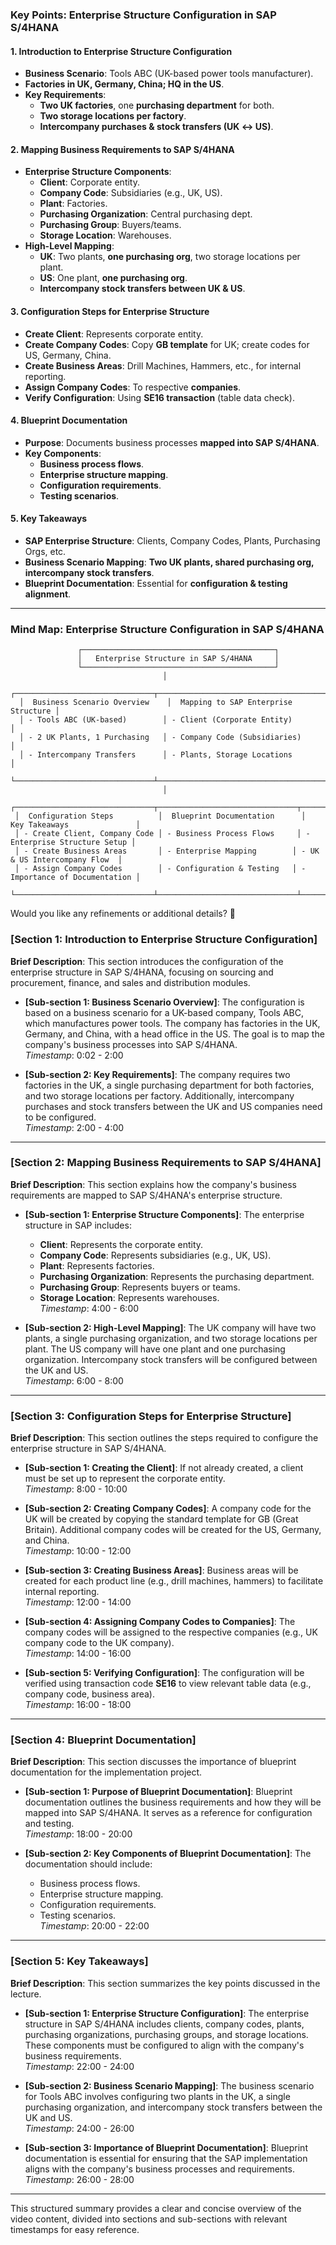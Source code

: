 ### **Key Points: Enterprise Structure Configuration in SAP S/4HANA**  

#### **1. Introduction to Enterprise Structure Configuration**  
- **Business Scenario**: Tools ABC (UK-based power tools manufacturer).  
- **Factories in UK, Germany, China; HQ in the US**.  
- **Key Requirements**:  
  - **Two UK factories**, one **purchasing department** for both.  
  - **Two storage locations per factory**.  
  - **Intercompany purchases & stock transfers (UK ↔ US)**.  

#### **2. Mapping Business Requirements to SAP S/4HANA**  
- **Enterprise Structure Components**:  
  - **Client**: Corporate entity.  
  - **Company Code**: Subsidiaries (e.g., UK, US).  
  - **Plant**: Factories.  
  - **Purchasing Organization**: Central purchasing dept.  
  - **Purchasing Group**: Buyers/teams.  
  - **Storage Location**: Warehouses.  
- **High-Level Mapping**:  
  - **UK**: Two plants, **one purchasing org**, two storage locations per plant.  
  - **US**: One plant, **one purchasing org**.  
  - **Intercompany stock transfers between UK & US**.  

#### **3. Configuration Steps for Enterprise Structure**  
- **Create Client**: Represents corporate entity.  
- **Create Company Codes**: Copy **GB template** for UK; create codes for US, Germany, China.  
- **Create Business Areas**: Drill Machines, Hammers, etc., for internal reporting.  
- **Assign Company Codes**: To respective **companies**.  
- **Verify Configuration**: Using **SE16 transaction** (table data check).  

#### **4. Blueprint Documentation**  
- **Purpose**: Documents business processes **mapped into SAP S/4HANA**.  
- **Key Components**:  
  - **Business process flows**.  
  - **Enterprise structure mapping**.  
  - **Configuration requirements**.  
  - **Testing scenarios**.  

#### **5. Key Takeaways**  
- **SAP Enterprise Structure**: Clients, Company Codes, Plants, Purchasing Orgs, etc.  
- **Business Scenario Mapping**: **Two UK plants, shared purchasing org, intercompany stock transfers**.  
- **Blueprint Documentation**: Essential for **configuration & testing alignment**.  

---

### **Mind Map: Enterprise Structure Configuration in SAP S/4HANA**  

```plaintext
               ┌───────────────────────────────────────────┐
               │   Enterprise Structure in SAP S/4HANA     │
               └───────────────────────────────────────────┘
                                  │
  ┌───────────────────────────────┬──────────────────────────────────────┐
  │  Business Scenario Overview    │  Mapping to SAP Enterprise Structure │
  │ - Tools ABC (UK-based)        │ - Client (Corporate Entity)          │
  │ - 2 UK Plants, 1 Purchasing   │ - Company Code (Subsidiaries)        │
  │ - Intercompany Transfers      │ - Plants, Storage Locations          │
  └───────────────────────────────┴──────────────────────────────────────┘
                                  │
 ┌───────────────────────────────┬───────────────────────────────┬───────────────────────────────┐
 │  Configuration Steps          │  Blueprint Documentation      │  Key Takeaways               │
 │ - Create Client, Company Code │ - Business Process Flows     │ - Enterprise Structure Setup │
 │ - Create Business Areas       │ - Enterprise Mapping        │ - UK & US Intercompany Flow  │
 │ - Assign Company Codes        │ - Configuration & Testing   │ - Importance of Documentation │
 └───────────────────────────────┴───────────────────────────────┴───────────────────────────────┘
```

Would you like any refinements or additional details? 🚀

### [Section 1: Introduction to Enterprise Structure Configuration]
**Brief Description**: This section introduces the configuration of the enterprise structure in SAP S/4HANA, focusing on sourcing and procurement, finance, and sales and distribution modules.

- **[Sub-section 1: Business Scenario Overview]**: The configuration is based on a business scenario for a UK-based company, Tools ABC, which manufactures power tools. The company has factories in the UK, Germany, and China, with a head office in the US. The goal is to map the company's business processes into SAP S/4HANA.  
  *Timestamp*: 0:02 - 2:00

- **[Sub-section 2: Key Requirements]**: The company requires two factories in the UK, a single purchasing department for both factories, and two storage locations per factory. Additionally, intercompany purchases and stock transfers between the UK and US companies need to be configured.  
  *Timestamp*: 2:00 - 4:00

---

### [Section 2: Mapping Business Requirements to SAP S/4HANA]
**Brief Description**: This section explains how the company's business requirements are mapped to SAP S/4HANA's enterprise structure.

- **[Sub-section 1: Enterprise Structure Components]**: The enterprise structure in SAP includes:
  - **Client**: Represents the corporate entity.
  - **Company Code**: Represents subsidiaries (e.g., UK, US).
  - **Plant**: Represents factories.
  - **Purchasing Organization**: Represents the purchasing department.
  - **Purchasing Group**: Represents buyers or teams.
  - **Storage Location**: Represents warehouses.  
  *Timestamp*: 4:00 - 6:00

- **[Sub-section 2: High-Level Mapping]**: The UK company will have two plants, a single purchasing organization, and two storage locations per plant. The US company will have one plant and one purchasing organization. Intercompany stock transfers will be configured between the UK and US.  
  *Timestamp*: 6:00 - 8:00

---

### [Section 3: Configuration Steps for Enterprise Structure]
**Brief Description**: This section outlines the steps required to configure the enterprise structure in SAP S/4HANA.

- **[Sub-section 1: Creating the Client]**: If not already created, a client must be set up to represent the corporate entity.  
  *Timestamp*: 8:00 - 10:00

- **[Sub-section 2: Creating Company Codes]**: A company code for the UK will be created by copying the standard template for GB (Great Britain). Additional company codes will be created for the US, Germany, and China.  
  *Timestamp*: 10:00 - 12:00

- **[Sub-section 3: Creating Business Areas]**: Business areas will be created for each product line (e.g., drill machines, hammers) to facilitate internal reporting.  
  *Timestamp*: 12:00 - 14:00

- **[Sub-section 4: Assigning Company Codes to Companies]**: The company codes will be assigned to the respective companies (e.g., UK company code to the UK company).  
  *Timestamp*: 14:00 - 16:00

- **[Sub-section 5: Verifying Configuration]**: The configuration will be verified using transaction code **SE16** to view relevant table data (e.g., company code, business area).  
  *Timestamp*: 16:00 - 18:00

---

### [Section 4: Blueprint Documentation]
**Brief Description**: This section discusses the importance of blueprint documentation for the implementation project.

- **[Sub-section 1: Purpose of Blueprint Documentation]**: Blueprint documentation outlines the business requirements and how they will be mapped into SAP S/4HANA. It serves as a reference for configuration and testing.  
  *Timestamp*: 18:00 - 20:00

- **[Sub-section 2: Key Components of Blueprint Documentation]**: The documentation should include:
  - Business process flows.
  - Enterprise structure mapping.
  - Configuration requirements.
  - Testing scenarios.  
  *Timestamp*: 20:00 - 22:00

---

### [Section 5: Key Takeaways]
**Brief Description**: This section summarizes the key points discussed in the lecture.

- **[Sub-section 1: Enterprise Structure Configuration]**: The enterprise structure in SAP S/4HANA includes clients, company codes, plants, purchasing organizations, purchasing groups, and storage locations. These components must be configured to align with the company's business requirements.  
  *Timestamp*: 22:00 - 24:00

- **[Sub-section 2: Business Scenario Mapping]**: The business scenario for Tools ABC involves configuring two plants in the UK, a single purchasing organization, and intercompany stock transfers between the UK and US.  
  *Timestamp*: 24:00 - 26:00

- **[Sub-section 3: Importance of Blueprint Documentation]**: Blueprint documentation is essential for ensuring that the SAP implementation aligns with the company's business processes and requirements.  
  *Timestamp*: 26:00 - 28:00

---

This structured summary provides a clear and concise overview of the video content, divided into sections and sub-sections with relevant timestamps for easy reference.